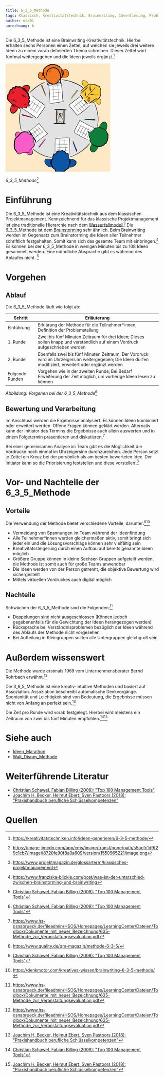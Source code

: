```yaml
---
title: 6_3_5_Methode
tags: Klassisch, Kreativitätstechnik, Brainwriting, Ideenfindung, Problemlösung
author: nta01
anrechnung: k 
---
```


Die 6_3_5_Methode ist eine Brainwriting-Kreativitätstechnik. Hierbei erhalten sechs Personen einen Zettel, auf welchen sie jeweils drei weitere Ideen zu einem vorab definierten Thema schreiben. Dieser Zettel wird fünfmal weitergegeben und die Ideen jeweils ergänzt.[^1]

![Abbildung](6_3_5_Methode/Bild1.png)

*6_3_5_Methode*[^3]

# Einführung

Die 6_3_5_Methode ist eine Kreativitätstechnik aus dem klassischen Projektmanagement. Kennzeichnend für das klassische Projektmanagement ist eine traditionelle Hierarchie nach dem [Wasserfallmodell](https://www.ionos.de/digitalguide/websites/web-entwicklung/wasserfallmodell/)[^9]
Die 6_3_5_Methode ist dem [Brainstorming](https://en.wiktionary.org/wiki/brainstorming) sehr ähnlich. Beim Brainwriting werden im Gegensatz zum Brainstorming die Ideen aller Teilnehmer schriftlich festgehalten. Somit kann sich das gesamte Team mit einbringen.[^8] Es können bei der 6_3_5_Methode in wenigen Minuten bis zu 108 Ideen gesammelt werden. Eine mündliche Absprache gibt es während des Ablaufes nicht. [^2]

# Vorgehen

## Ablauf

Die 6_3_5_Methode läuft wie folgt ab:

| Schritt   | Erläuterung | 
| ------------- | ------------- |
| Einführung  | Erklärung der Methode für die Teilnehmer*innen, Definition der Problemstellung  |
| 1. Runde  | Zwei bis fünf Minuten Zeitraum für drei Ideen; Dieses sollen knapp und verständlich auf einem Vordruck aufgeschrieben werden  |
| 2. Runde  | Ebenfalls zwei bis fünf Minuten Zeitraum; Der Vordruck wird im Uhrzeigersinn weitergegeben; Die Ideen dürfen modifiziert, erweitert oder ergänzt werden|
| Folgende Runden| Vorgehen wie in der zweiten Runde; Bei Bedarf Erweiterung der Zeit möglich, um vorherige Ideen lesen zu können |

*Abbildung: Vorgehen bei der 6_3_5_Methode*[^2]

## Bewertung und Verarbeitung

Im Anschluss werden die Ergebnisse analysiert. Es können Ideen kombiniert oder erweitert werden. Offene Fragen können geklärt werden. 
Alternativ kann der Initiator des Termins die Ergebnisse auch allein auswerten und in einem Folgetermin präsentieren und diskutieren.[^6]

Bei einer gemeinsamen Analyse im Team gibt es die Möglichkeit die Vordrucke noch einmal im Uhrzeigersinn durchzureichen. Jede Person setzt je Zettel ein Kreuz bei der persönlich als am besten bewerteten Idee. Der Initiator kann so die Priorisierung feststellen und diese vorstellen.[^7]

# Vor- und Nachteile der 6_3_5_Methode

## Vorteile

Die Verwendung der Methode bietet verschiedene Vorteile, darunter:[^2][^4]

* Vermeidung von Spannungen im Team während der Ideenfindung
* Alle Teilnehmer*innen werden gleichermaßen aktiv, somit bringt sich jeder ein und die Lösungsvorschläge können sehr vielfältig sein
* Kreativitätssteigerung durch einen Aufbau auf bereits genannte Ideen möglich
* Größere Gruppe können in kleine Sechser-Gruppen aufgeteilt werden, die Methode ist somit auch für große Teams anwendbar
* Die Ideen werden von der Person getrennt, die objektive Bewertung wird sichergestellt
* Mittels virtuellen Vordruckes auch digital möglich 

## Nachteile

Schwächen der 6_3_5_Methode sind die Folgenden:[^6]

* Doppelungen sind nicht ausgeschlossen (Können jedoch gegebenenfalls für die Gewichtung der Ideen herangezogen werden)
* Rücksprache bei Verständnisproblemen bezüglich der Ideen während des Ablaufs der Methode nicht vorgesehen
* Bei Aufteilung in Kleingruppen sollten alle Untergruppen gleichgroß sein

# Außerdem wissenswert

Die Methode wurde erstmals 1969 vom Unternehmensberater Bernd Rohrbach erwähnt.[^6]

Die 3_6_5_Methode ist eine kreativ-intuitive Methoden und basiert auf Assoziation. Assoziation beschreibt automatische Denkvorgänge.
Spontanität und Leichtigkeit sind von Bedeutung, die Ergebnisse müssen nicht von Anfang an perfekt sein.[^5]

Die Zeit pro Runde wird vorab festgelegt. Hierbei wird meistens ein Zeitraum von zwei bis fünf Minuten empfohlen.[^2][^5]

# Siehe auch

* [Ideen_Marathon](Ideen_Marathon.md)
* [Walt_Disney_Methode](Walt_Disney_Methode.md)

# Weiterführende Literatur

* [Christian Schawel, Fabian Billing (2009): "Top 100 Management Tools"](https://link.springer.com/content/pdf/10.1007%2F978-3-8349-8185-1.pdf)
* [Joachim H. Becker, Helmut Ebert, Sven Pastoors (2018): "Praxishandbuch berufliche Schlüsselkompetenzen"](https://link.springer.com/content/pdf/10.1007%2F978-3-662-54925-4_11.pdf)

# Quellen

[^1]: https://kreativitätstechniken.info/ideen-generieren/6-3-5-methode/
[^2]: [Christian Schawel, Fabian Billing (2009): "Top 100 Management Tools"](https://link.springer.com/content/pdf/10.1007%2F978-3-8349-8185-1.pdf)
[^3]: https://image.jimcdn.com/app/cms/image/transf/none/path/s5acfc1d9f29c1cb7/image/i8720fe90f8a0a609/version/1550965221/image.png
[^4]: https://denkmotor.com/kreatives-wissen/brainwriting-6-3-5-methode/
[^5]: [Joachim H. Becker, Helmut Ebert, Sven Pastoors (2018): "Praxishandbuch berufliche Schlüsselkompetenzen"](https://link.springer.com/content/pdf/10.1007%2F978-3-662-54925-4_11.pdf)
[^6]: https://www.hs-osnabrueck.de/fileadmin/HSOS/Homepages/LearningCenter/Dateien/Toolbox/Dokumente_mit_neuer_Bezeichnung/635-Methode_zur_Veranstaltungsevaluation.pdf
[^7]: https://www.quality.de/qm-magazin/methode-6-3-5/
[^8]: https://www.franziska-blickle.com/post/was-ist-der-unterschied-zwischen-brainstorming-und-brainwriting
[^9]: https://www.projektmagazin.de/glossarterm/klassisches-projektmanagement



